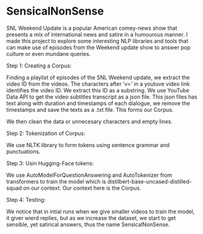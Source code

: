 # SensicalNonSense
SNL Weekend Update is a popular American comey-news show that presents a mix of international news and satire in a humourous manner. I made this project to explore some interesting NLP libraries and tools that can make use of episodes from the Weekend update show to answer pop culture or even mundane queries.

Step 1: Creating a Corpus:

Finding a playlist of episodes of the SNL Weekend update, we extract the video ID from the videos. The characters after 'v=' in a youtuve video link identifies the video ID. We extract this ID as a substring. We use YouTube Data API to get the video subtitles transcript as a json file. 
This json files has text along with duration and timestamps of each dialogue, we remove the timestamps and save the texts as a .txt file. This forms our Corpus.

We then clean the data or unnecesary characters and empty lines.

Step 2: Tokenization of Corpus:

We use NLTK library to form tokens using sentence grammar and punctuations.

Step 3: Usin Hugging-Face tokens:

We use AutoModelForQuestionAnswering and AutoTokenizer from transformers to train the model which is distilbert-base-uncased-distilled-squad on our context. Our context here is the Corpus.

Step 4: Testing:

We notice that in intial runs when we give smaller videos to train the model, it giver wierd replies, but as we increase the dataset, we start to get sensible, yet satirical answers, thus the name SensicalNonSense.


